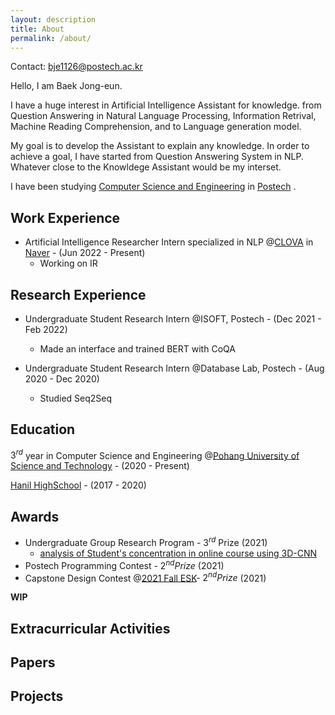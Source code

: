 ```yaml
---
layout: description
title: About
permalink: /about/
---
```

Contact: bje1126@postech.ac.kr   
   
   
Hello, I am Baek Jong-eun.

I have a huge interest in Artificial Intelligence Assistant for knowledge. from Question Answering in Natural Language Processing, Information Retrival, Machine Reading Comprehension, and to Language generation model.

My goal is to develop the Assistant to explain any knowledge. In order to achieve a goal, I have started from Question Answering System in NLP. Whatever close to the Knowldege Assistant would be my interset.

I have been studying [Computer Science and Engineering](https://cse.postech.ac.kr) in [Postech](https://postech.ac.kr) .   

## Work Experience
* Artificial Intelligence Researcher Intern specialized in NLP @[CLOVA]((https://clova.ai/)) in [Naver](https://www.navercorp.com/) - (Jun 2022 - Present)
   * Working on IR

## Research Experience
* Undergraduate Student Research Intern @ISOFT, Postech - (Dec 2021 - Feb 2022)
   * Made an interface and trained BERT with CoQA

* Undergraduate Student Research Intern @Database Lab, Postech - (Aug 2020 - Dec 2020)
   * Studied Seq2Seq

## Education
$3^{rd}$ year in Computer Science and Engineering @[Pohang University of Science and Technology](https://postech.ac.kr) - (2020 - Present)

[Hanil HighSchool](http://www.hanilgo.cnehs.kr/main.do) - (2017 - 2020)
## Awards
* Undergraduate Group Research Program - $3^{rd}$ Prize (2021)
   * [analysis of Student's concentration in online course using 3D-CNN](https://github.com/BAEK26/2021-UGRP)
* Postech Programming Contest - $2^{nd}Prize$ (2021)
* Capstone Design Contest @[2021 
Fall ESK](https://esk.or.kr/)- $2^{nd}Prize$ (2021)   

**WIP**
## Extracurricular Activities
## Papers   
## Projects